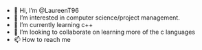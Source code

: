 - 👋 Hi, I’m @LaureenT96
- 👀 I’m interested in computer science/project management.
- 🌱 I’m currently learning c++
- 💞️ I’m looking to collaborate on learning more of the c languages
- 📫 How to reach me 

<!---
LaureenT96/LaureenT96 is a ✨ special ✨ repository because its `README.md` (this file) appears on your GitHub profile.
You can click the Preview link to take a look at your changes.
--->
